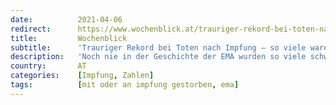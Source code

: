 ```yaml
---
date:          2021-04-06
redirect:      https://www.wochenblick.at/trauriger-rekord-bei-toten-nach-impfung-so-viele-waren-es-noch-nie/
title:         Wochenblick
subtitle:      'Trauriger Rekord bei Toten nach Impfung – so viele waren es noch nie!'
description:   'Noch nie in der Geschichte der EMA wurden so viele schwerwiegende Nebenwirkungen und Todesfälle nach einer Impfung in ihrer Datenbank gemeldet.'
country:       AT
categories:    [Impfung, Zahlen]
tags:          [mit oder an impfung gestorben, ema]
---
```

